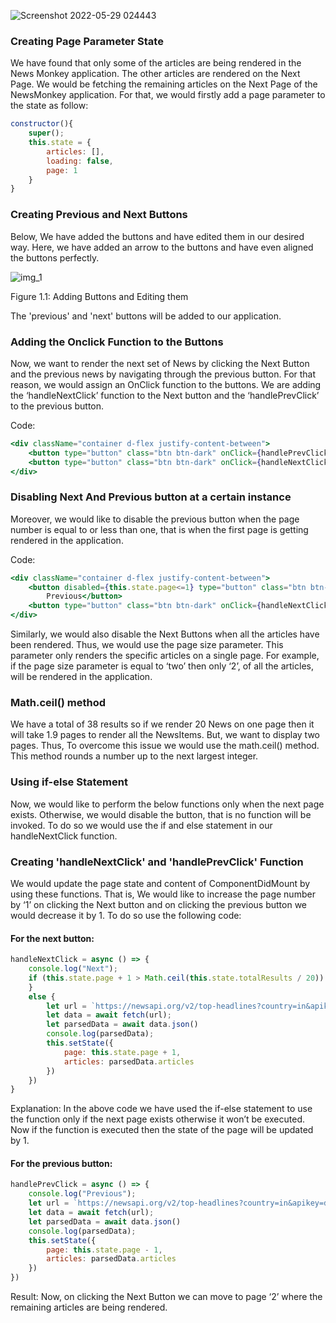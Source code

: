 
![Screenshot 2022-05-29 024443](https://user-images.githubusercontent.com/97989643/170843049-f2427dc8-faee-437a-8a7d-b2dc51a9e97b.png)


### **Creating Page Parameter State**

We have found that only some of the articles are being rendered in the News Monkey application. The other articles are rendered on the Next Page. We would be fetching the remaining articles on the Next Page of the NewsMonkey application. For that, we would firstly add a page parameter to the state as follow:


```jsx
constructor(){
    super();
    this.state = {
        articles: [],
        loading: false,
        page: 1
    }
}
```



### **Creating Previous and Next Buttons**

Below, We have added the buttons and have edited them in our desired way. Here, we have added an arrow to the buttons and have even aligned the buttons perfectly.

![img_1](https://user-images.githubusercontent.com/97989643/170843037-f37b1cc4-6f71-43f8-9066-019c224a6054.png)

Figure 1.1: Adding Buttons and Editing them

The 'previous' and 'next' buttons will be added to our application.


### **Adding the Onclick Function to the Buttons**

Now, we want to render the next set of News by clicking the Next Button and the previous news by navigating through the previous button. For that reason, we would assign an OnClick function to the buttons. We are adding the ‘handleNextClick’ function to the Next button and the ‘handlePrevClick’ to the previous button.

Code:


```jsx
<div className="container d-flex justify-content-between">
    <button type="button" class="btn btn-dark" onClick={handlePrevClick}> &larr; Previous</button>
    <button type="button" class="btn btn-dark" onClick={handleNextClick}>Next &rarr;</button>
</div>
```



### **Disabling Next And Previous button at a certain instance**

Moreover, we would like to disable the previous button when the page number is equal to or less than one, that is when the first page is getting rendered in the application.

Code:


```jsx
<div className="container d-flex justify-content-between">
    <button disabled={this.state.page<=1} type="button" class="btn btn-dark" onClick={handlePrevClick}> &larr;
        Previous</button>
    <button type="button" class="btn btn-dark" onClick={handleNextClick}>Next &rarr;</button>
</div>
```


Similarly, we would also disable the Next Buttons when all the articles have been rendered. Thus, we would use the page size parameter. This parameter only renders the specific articles on a single page. For example, if the page size parameter is equal to ‘two’ then only ‘2’, of all the articles, will be rendered in the application.


### **Math.ceil() method**

We have a total of 38 results so if we render 20 News on one page then it will take 1.9 pages to render all the NewsItems. But, we want to display two pages. Thus, To overcome this issue we would use the math.ceil() method. This method rounds a number up to the next largest integer.


### **Using if-else Statement**

Now, we would like to perform the below functions only when the next page exists. Otherwise, we would disable the button, that is no function will be invoked. To do so we would use the if and else statement in our handleNextClick function.


### **Creating 'handleNextClick' and 'handlePrevClick' Function**

We would update the page state and content of ComponentDidMount by using these functions. That is, We would like to increase the page number by ‘1’ on clicking the Next button and on clicking the previous button we would decrease it by 1. To do so use the following code:


#### **For the next button:**


```jsx
handleNextClick = async () => {
    console.log("Next");
    if (this.state.page + 1 > Math.ceil(this.state.totalResults / 20)) {
    }
    else {
        let url = `https://newsapi.org/v2/top-headlines?country=in&apikey=dbe57b028aeb41e285a226a94865f7a7&page=${this.state.page + 1}&pageSize=20`;
        let data = await fetch(url);
        let parsedData = await data.json()
        console.log(parsedData);
        this.setState({
            page: this.state.page + 1,
            articles: parsedData.articles
        })
    })
}
```


Explanation: In the above code we have used the if-else statement to use the function only if the next page exists otherwise it won’t be executed. Now if the function is executed then the state of the page will be updated by 1.


#### **For the previous button:**


```jsx
handlePrevClick = async () => {
    console.log("Previous");
    let url = `https://newsapi.org/v2/top-headlines?country=in&apikey=dbe57b028aeb41e285a226a94865f7a7"&page=${this.state.page - 1}&pageSize=20`;
    let data = await fetch(url);
    let parsedData = await data.json()
    console.log(parsedData);
    this.setState({
        page: this.state.page - 1,
        articles: parsedData.articles
    })
})
```


Result: Now, on clicking the Next Button we can move to page ‘2’ where the remaining articles are being rendered.

 
